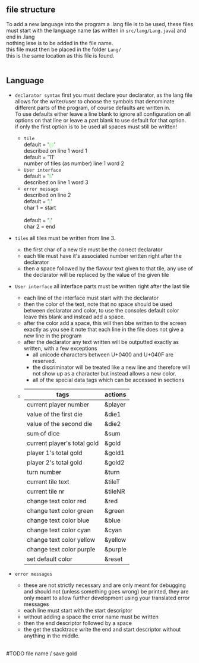 ## file structure
To add a new language into the program a .lang file is to be used, these files must start with the language name (as written in `src/lang/Lang.java`) and end in .lang<br>
nothing lese is to be added in the file name.<br>
this file must then be placed in the folder `Lang/`<br>
this is the same location as this file is found.
<br><br>
## Language
- `declarator syntax` first you must declare your declarator, as the lang file allows for the writer/user to choose the symbols that denominate different parts of the program, of course defaults are written in. <br>To use defaults either leave a line blank to ignore all configuration on all options on that line or leave a part blank to use default for that option.<br>if only the first  option is to be used all spaces must still be written!

  - `tile`<br>
  default = '<span style="color:lightgreen">@</span>'<br>
  described on line 1 word 1<br>
  default = '11'<br>
  number of tiles (as number) line 1 word 2
  - `User interface`<br>
  default = '<span style="color:lightgreen">&</span>'<br>
  described on line 1 word 3
  - `error message`<br>
  described on line 2<br>
  default = '<span style="color:lightgreen">[</span>'<br>
  char 1 = start<br><br>
  default = '<span style="color:lightgreen">]</span>'<br>
  char 2 = end

- `tiles` all tiles must be written from line 3.
  - the first char of a new tile must be the correct declarator
  - each tile must have it's associated number written right after the declarator
  - then a space followed by the flavour text given to that tile, any use of the declarator will be replaced by the value of the given tile
- `User interface` all interface parts must be written right after the last tile
  - each line of the interface must start with the declarator
  - then the color of the text, note that no space should be used between declarator and color, to use the consoles default color leave this blank  and instead add a space.
  - after the color add a space, this will then bbe written to the screen exactly as you see it note that each line in the file does not give a new line in the program
  - after the declarator any text written will be outputted exactly as written, with a few exceptions
    - all unicode characters between U+0400 and U+040F are reserved.
    - the discriminator will be treated like a new line and therefore will not show up as a character but instead allows a new color. 
    - all of the special data tags which can be accessed in sections<br>
  - | tags                        | actions |
    |-----------------------------|---------|
    | current player number       | &player |<#TODO all actions should be in `this`>
    | value of the first die      | &die1   |
    | value of the second die     | &die2   |
    | sum of dice                 | &sum    |
    | current player's total gold | &gold   |
    | player 1's total gold       | &gold1  |
    | player 2's total gold       | &gold2  |
    | turn number                 | &turn   |
    | current tile text           | &tileT  |
    | current tile nr             | &tileNR |
    | change text color red       | &red    |
    | change text color green     | &green  |
    | change text color blue      | &blue   |
    | change text color cyan      | &cyan   |
    | change text color yellow    | &yellow |
    | change text color purple    | &purple |
    | set default color           | &reset  |
- `error messages`
  - these are not strictly necessary and are only meant for debugging and should not (unless something goes wrong) be printed, they are only meant to allow further development using your translated error messages
  - each line must start with the start descriptor
  - without adding a space the error name must be written
  - then the end descriptor followed by a space
  - the get the stacktrace write the end and start descriptor without anything in the middle.

<br>
#TODO file name / save gold